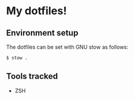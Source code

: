# My dotfiles!

## Environment setup

The dotfiles can be set with GNU stow as follows:

```sh
$ stow .
```

## Tools tracked

- ZSH
